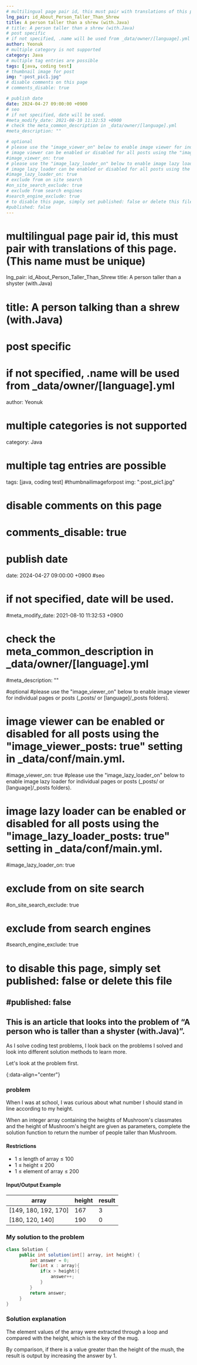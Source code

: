 ```yaml
---
# multilingual page pair id, this must pair with translations of this page. (This name must be unique)
lng_pair: id_About_Person_Taller_Than_Shrew
title: A person taller than a shrew (with.Java)
# title: A person taller than a shrew (with.Java)
# post specific
# if not specified, .name will be used from _data/owner/[language].yml
author: Yeonuk
# multiple category is not supported
category: Java
# multiple tag entries are possible
tags: [java, coding test]
# thumbnail image for post
img: ":post_pic1.jpg"
# disable comments on this page
# comments_disable: true

# publish date
date: 2024-04-27 09:00:00 +0900
# seo
# if not specified, date will be used.
#meta_modify_date: 2021-08-10 11:32:53 +0900
# check the meta_common_description in _data/owner/[language].yml
#meta_description: ""

# optional
# please use the "image_viewer_on" below to enable image viewer for individual pages or posts (_posts/ or [language]/_posts folders).
# image viewer can be enabled or disabled for all posts using the "image_viewer_posts: true" setting in _data/conf/main.yml.
#image_viewer_on: true
# please use the "image_lazy_loader_on" below to enable image lazy loader for individual pages or posts (_posts/ or [language]/_posts folders).
# image lazy loader can be enabled or disabled for all posts using the "image_lazy_loader_posts: true" setting in _data/conf/main.yml.
#image_lazy_loader_on: true
# exclude from on site search
#on_site_search_exclude: true
# exclude from search engines
#search_engine_exclude: true
# to disable this page, simply set published: false or delete this file
#published: false
---
```


## <!-- outline-start -->

# multilingual page pair id, this must pair with translations of this page. (This name must be unique)

lng_pair: id_About_Person_Taller_Than_Shrew
title: A person taller than a shyster (with.Java)

# title: A person talking than a shrew (with.Java)

# post specific

# if not specified, .name will be used from \_data/owner/[language].yml

author: Yeonuk

# multiple categories is not supported

category: Java

# multiple tag entries are possible

tags: [java, coding test]
#thumbnailimageforpost
img: ":post_pic1.jpg"

# disable comments on this page

# comments_disable: true

# publish date

date: 2024-04-27 09:00:00 +0900
#seo

# if not specified, date will be used.

#meta_modify_date: 2021-08-10 11:32:53 +0900

# check the meta_common_description in \_data/owner/[language].yml

#meta_description: ""

#optional
#please use the "image_viewer_on" below to enable image viewer for individual pages or posts (\_posts/ or [language]/\_posts folders).

# image viewer can be enabled or disabled for all posts using the "image_viewer_posts: true" setting in \_data/conf/main.yml.

#image_viewer_on: true
#please use the "image_lazy_loader_on" below to enable image lazy loader for individual pages or posts (\_posts/ or [language]/\_posts folders).

# image lazy loader can be enabled or disabled for all posts using the "image_lazy_loader_posts: true" setting in \_data/conf/main.yml.

#image_lazy_loader_on: true

# exclude from on site search

#on_site_search_exclude: true

# exclude from search engines

#search_engine_exclude: true

# to disable this page, simply set published: false or delete this file

## #published: false

<!-- outline-start -->

## This is an article that looks into the problem of “A person who is taller than a shyster (with.Java)”.

As I solve coding test problems, I look back on the problems I solved and look into different solution methods to learn more.

Let's look at the problem first.

{:data-align="center"}

<!-- outline-end -->

### problem

When I was at school, I was curious about what number I should stand in line according to my height.

When an integer array containing the heights of Mushroom's classmates and the height of Mushroom's height are given as parameters, complete the solution function to return the number of people taller than Mushroom.

#### Restrictions

- 1 ≤ length of array ≤ 100
- 1 ≤ height ≤ 200
- 1 ≤ element of array ≤ 200

#### Input/Output Example

| array                | height | result |
| -------------------- | ------ | ------ |
| [149, 180, 192, 170] | 167    | 3      |
| [180, 120, 140]      | 190    | 0      |

<!-- | array | result |
| ----------- | ------ |
| [7, 77, 17] | 4 |
| [10, 29] | 0 | -->

### My solution to the problem

```java
class Solution {
     public int solution(int[] array, int height) {
         int answer = 0;
         for(int x : array){
             if(x > height){
                 answer++;
             }
         }
         return answer;
     }
}

```

### Solution explanation

The element values of the array were extracted through a loop and compared with the height, which is the key of the mug.

By comparison, if there is a value greater than the height of the mush, the result is output by increasing the answer by 1.

